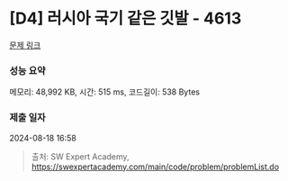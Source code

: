 # [D4] 러시아 국기 같은 깃발 - 4613 

[문제 링크](https://swexpertacademy.com/main/code/problem/problemDetail.do?contestProbId=AWQl9TIK8qoDFAXj) 

### 성능 요약

메모리: 48,992 KB, 시간: 515 ms, 코드길이: 538 Bytes

### 제출 일자

2024-08-18 16:58



> 출처: SW Expert Academy, https://swexpertacademy.com/main/code/problem/problemList.do